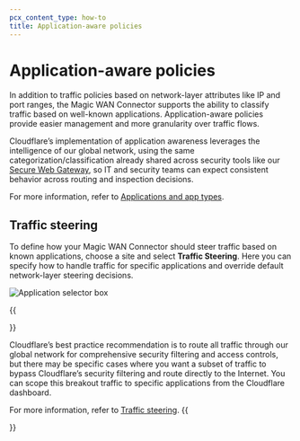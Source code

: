 ```yaml
---
pcx_content_type: how-to
title: Application-aware policies
---
```


# Application-aware policies

In addition to traffic policies based on network-layer attributes like IP and port ranges, the Magic WAN Connector supports the ability to classify traffic based on well-known applications. Application-aware policies provide easier management and more granularity over traffic flows. 

Cloudflare’s implementation of application awareness leverages the intelligence of our global network, using the same categorization/classification already shared across security tools like our [Secure Web Gateway](/cloudflare-one/policies/gateway/), so IT and security teams can expect consistent behavior across routing and inspection decisions.

For more information, refer to [Applications and app types](/cloudflare-one/policies/gateway/application-app-types/).

## Traffic steering

To define how your Magic WAN Connector should steer traffic based on known applications, choose a site and select **Traffic Steering**. Here you can specify how to handle traffic for specific applications and override default network-layer steering decisions.

![Application selector box](/images/magic-wan/connector/application-selector.png)

{{<Aside type="note">}}

Cloudflare’s best practice recommendation is to route all traffic through our global network for comprehensive security filtering and access controls, but there may be specific cases where you want a subset of traffic to bypass Cloudflare’s security filtering and route directly to the Internet. You can scope this breakout traffic to specific applications from the Cloudflare dashboard.

For more information, refer to [Traffic steering](/magic-wan/reference/traffic-steering/).
{{</Aside>}}
